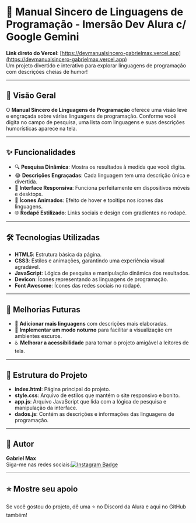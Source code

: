 # 🎨 Manual Sincero de Linguagens de Programação - Imersão Dev Alura c/ Google Gemini

**Link direto do Vercel**: [https://devmanualsincero-gabrielmax.vercel.app](https://devmanualsincero-gabrielmax.vercel.app)  
Um projeto divertido e interativo para explorar linguagens de programação com descrições cheias de humor!

---

## 📖 Visão Geral

O **Manual Sincero de Linguagens de Programação** oferece uma visão leve e engraçada sobre várias linguagens de programação. Conforme você digita no campo de pesquisa, uma lista com linguagens e suas descrições humorísticas aparece na tela.

---

## ✨ Funcionalidades

- 🔍 **Pesquisa Dinâmica**: Mostra os resultados à medida que você digita.
- 😂 **Descrições Engraçadas**: Cada linguagem tem uma descrição única e divertida.
- 📱 **Interface Responsiva**: Funciona perfeitamente em dispositivos móveis e desktops.
- 🎨 **Ícones Animados**: Efeito de hover e tooltips nos ícones das linguagens.
- 🌐 **Rodapé Estilizado**: Links sociais e design com gradientes no rodapé.

---

## 🛠️ Tecnologias Utilizadas

- **HTML5**: Estrutura básica da página.
- **CSS3**: Estilos e animações, garantindo uma experiência visual agradável.
- **JavaScript**: Lógica de pesquisa e manipulação dinâmica dos resultados.
- **Devicon**: Ícones representando as linguagens de programação.
- **Font Awesome**: Ícones das redes sociais no rodapé.

---

## 🚀 Melhorias Futuras

- 🔧 **Adicionar mais linguagens** com descrições mais elaboradas.
- 🌙 **Implementar um modo noturno** para facilitar a visualização em ambientes escuros.
- ♿ **Melhorar a acessibilidade** para tornar o projeto amigável a leitores de tela.

---

## 📂 Estrutura do Projeto

- **index.html**: Página principal do projeto.
- **style.css**: Arquivo de estilos que mantém o site responsivo e bonito.
- **app.js**: Arquivo JavaScript que lida com a lógica de pesquisa e manipulação da interface.
- **dados.js**: Contém as descrições e informações das linguagens de programação.

---

## 👤 Autor

**Gabriel Max**  
Siga-me nas redes sociais:[![Instagram Badge](https://img.shields.io/badge/-dev_sololvl-purple?style=flat-square&logo=instagram&logoColor=white&link=https://www.instagram.com/dev_sololvl)](https://www.instagram.com/dev_sololvl)

---

## ⭐️ Mostre seu apoio

Se você gostou do projeto, dê uma ⭐️ no Discord da Alura e aqui no GitHub também!
